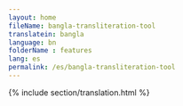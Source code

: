 ```yaml
--- 
layout: home 
fileName: bangla-transliteration-tool
translatein: bangla
language: bn
folderName : features
lang: es
permalink: /es/bangla-transliteration-tool
---
```

{% include section/translation.html %}